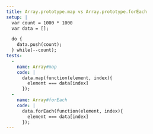```yaml
---
title: Array.prototype.map vs Array.prototype.forEach
setup: |
  var count = 1000 * 1000
  var data = [];

  do {
    data.push(count);
  } while(--count);
tests:
  -
    name: Array#map
    code: |
      data.map(function(element, index){
        element === data[index]
      });
  -
    name: Array#forEach
    code: |
      data.forEach(function(element, index){
        element === data[index]
      });
---
```

